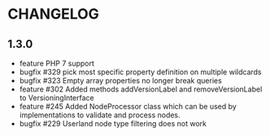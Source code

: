 CHANGELOG
=========

1.3.0
-----

* feature PHP 7 support
* bugfix #329 pick most specific property definition on multiple wildcards  
* bugfix #323 Empty array properties no longer break queries
* feature #302 Added methods addVersionLabel and removeVersionLabel to VersioningInterface
* feature #245 Added NodeProcessor class which can be used by implementations to validate and process nodes.
* bugfix #229 Userland node type filtering does not work

